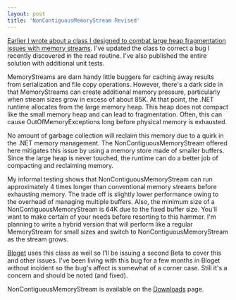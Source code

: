 ```yaml
---
layout: post
title: 'NonContiguousMemoryStream Revised'
---
```

[Earlier I wrote about a class I designed to combat large heap fragmentation issues with memory streams](/blog/post/2007/12/27/noncontiguousmemorystream-in-net). I've updated the class to correct a bug I recently discovered in the read routine. I've also published the entire solution with additional unit tests.

MemoryStreams are darn handy little buggers for caching away results from serialization and file copy operations. However, there's a dark side in that MemoryStreams can create additional memory pressure, particularly when stream sizes grow in excess of about 85K. At that point, the .NET runtime allocates from the large memory heap. This heap does not compact like the small memory heap and can lead to fragmentation. Often, this can cause OutOfMemoryExceptions long before physical memory is exhausted.

No amount of garbage collection will reclaim this memory due to a quirk in the .NET memory management. The NonContiguousMemoryStream offered here mitigates this issue by using a memory store made of smaller buffers. Since the large heap is never touched, the runtime can do a better job of compacting and reclaiming memory.

My informal testing shows that NonContiguousMemoryStream can run approximately 4 times longer than conventional memory streams before exhausting memory. The trade off is slightly lower performance owing to the overhead of managing multiple buffers. Also, the minimum size of a NonContiguousMemoryStream is 64K due to the fixed buffer size. You'll want to make certain of your needs before resorting to this hammer. I'm planning to write a hybrid version that will perform like a regular MemoryStream for small sizes and switch to NonContiguousMemoryStream as the stream grows.

[Bloget](/bloget) uses this class as well so I'll be issuing a second Beta to cover this and other issues. I've been living with this bug for a few months in Bloget without incident so the bug's affect is somewhat of a corner case. Still it's a concern and should be noted (and fixed).

NonContiguousMemoryStream is available on the [Downloads](/downloads) page.
    